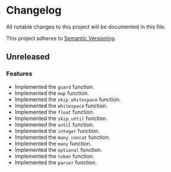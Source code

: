 # Changelog

All notable changes to this project will be documented in this file.

This project adheres to [Semantic Versioning](https://semver.org/spec/v2.0.0.html).

## Unreleased

### Features

-   Implemented the `guard` function.
-   Implemented the `map` function.
-   Implemented the `skip_whitespace` function.
-   Implemented the `whitespace` function.
-   Implemented the `float` function.
-   Implemented the `skip_until` function.
-   Implemented the `until` function.
-   Implemented the `integer` function.
-   Implemented the `many_concat` function.
-   Implemented the `many` function.
-   Implemented the `optional` function.
-   Implemented the `token` function.
-   Implemented the `parser` function.

<!-- scaffolded by git-cliff -->
